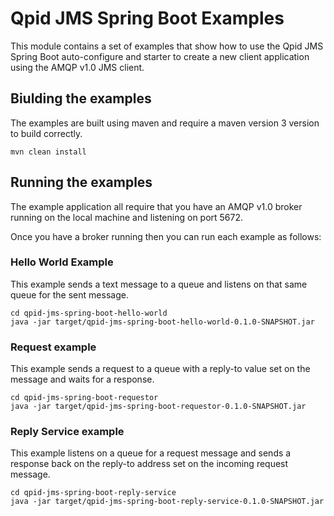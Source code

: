 # Qpid JMS Spring Boot Examples

This module contains a set of examples that show how to use the
Qpid JMS Spring Boot auto-configure and starter to create a new
client application using the AMQP v1.0 JMS client.

## Biulding the examples

The examples are built using maven and require a maven version 3
version to build correctly.

    mvn clean install

## Running the examples

The example application all require that you have an AMQP v1.0
broker running on the local machine and listening on port 5672.

Once you have a broker running then you can run each example as
follows:

### Hello World Example

This example sends a text message to a queue and listens on that
same queue for the sent message.

    cd qpid-jms-spring-boot-hello-world
    java -jar target/qpid-jms-spring-boot-hello-world-0.1.0-SNAPSHOT.jar

### Request example

This example sends a request to a queue with a reply-to value set
on the message and waits for a response.

    cd qpid-jms-spring-boot-requestor
    java -jar target/qpid-jms-spring-boot-requestor-0.1.0-SNAPSHOT.jar

### Reply Service example

This example listens on a queue for a request message and sends a
response back on the reply-to address set on the incoming request
message.

    cd qpid-jms-spring-boot-reply-service
    java -jar target/qpid-jms-spring-boot-reply-service-0.1.0-SNAPSHOT.jar
